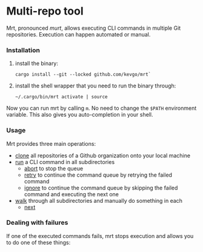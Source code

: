 # Multi-repo tool

Mrt, pronounced _murt_, allows executing CLI commands in multiple Git
repositories. Execution can happen automated or manual.

### Installation

1. install the binary:

   ```
   cargo install --git --locked github.com/kevgo/mrt`
   ```

2. install the shell wrapper that you need to run the binary through:

   ```
   ~/.cargo/bin/mrt activate | source
   ```

Now you can run mrt by calling `m`. No need to change the `$PATH` environment
variable. This also gives you auto-completion in your shell.

### Usage

Mrt provides three main operations:

- [clone](documentation/clone.md) all repositories of a Github organization onto
  your local machine
- [run](documentation/run.md) a CLI command in all subdirectories
  - [abort](documentation/abort.md) to stop the queue
  - [retry](documentation/retry.md) to continue the command queue by retrying
    the failed command
  - [ignore](documentation/ignore.md) to continue the command queue by skipping
    the failed command and executing the next one
- [walk](documentation/walk.md) through all subdirectories and manually do
  something in each
  - [next](documentation/next.md)

### Dealing with failures

If one of the executed commands fails, mrt stops execution and allows you to do
one of these things:
